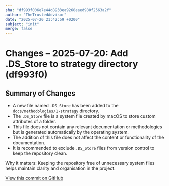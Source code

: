 ```yaml
---
sha: "df993f006e7e44d8933ea9268eaed980f2563a2f"
author: "TheTrustedAdvisor"
date: "2025-07-20 21:42:59 +0200"
subject: "init"
merge: false
---
```


# Changes – 2025-07-20: Add .DS_Store to strategy directory (df993f0)

## Summary of Changes

- A new file named `.DS_Store` has been added to the `docs/methodologies/1-strategy` directory.
- The `.DS_Store` file is a system file created by macOS to store custom attributes of a folder.
- This file does not contain any relevant documentation or methodologies but is generated automatically by the operating system.
- The addition of this file does not affect the content or functionality of the documentation.
- It is recommended to exclude `.DS_Store` files from version control to keep the repository clean.

Why it matters: Keeping the repository free of unnecessary system files helps maintain clarity and organisation in the project.

[View this commit on GitHub](https://github.com/TheTrustedAdvisor/FabricAdoptionFramework/commit/df993f006e7e44d8933ea9268eaed980f2563a2f)
